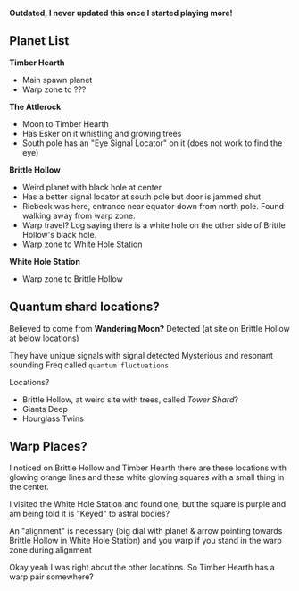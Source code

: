 
**Outdated, I never updated this once I started playing more!**
## Planet List
**Timber Hearth**
- Main spawn planet
- Warp zone to ???

**The Attlerock**
- Moon to Timber Hearth
- Has Esker on it whistling and growing trees
- South pole has an "Eye Signal Locator" on it (does not work to find the eye)

**Brittle Hollow**
- Weird planet with black hole at center
- Has a better signal locator at south pole but door is jammed shut
- Riebeck was here, entrance near equator down from north pole. Found walking away from warp zone. 
- Warp travel? Log saying there is a white hole on the other side of Brittle Hollow's black hole. 
- Warp zone to White Hole Station

**White Hole Station**
- Warp zone to Brittle Hollow

## Quantum shard locations?
Believed to come from **Wandering Moon?**
Detected (at site on Brittle Hollow at below locations)

They have unique signals with signal detected
Mysterious and resonant sounding
Freq called `quantum fluctuations`

Locations?
- Brittle Hollow, at weird site with trees, called *Tower Shard*?
- Giants Deep
- Hourglass Twins

## Warp Places?
I noticed on Brittle Hollow and Timber Hearth there are these locations with glowing orange lines and these white glowing squares with a small thing in the center.

I visited the White Hole Station and found one, but the square is purple and am being told it is "Keyed" to astral bodies?

An "alignment" is necessary (big dial with planet & arrow pointing towards Brittle Hollow in White Hole Station) and you warp if you stand in the warp zone during alignment

Okay yeah I was right about the other locations. So Timber Hearth has a warp pair somewhere?
